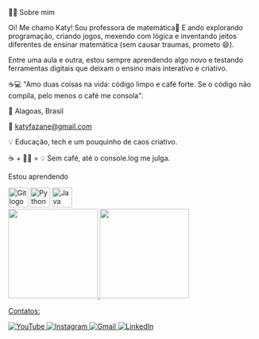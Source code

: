 👩‍🏫 Sobre mim

Oi! Me chamo Katy!
Sou professora de matemática🧮 
E ando explorando programação, criando jogos, mexendo com lógica e inventando jeitos diferentes de ensinar matemática (sem causar traumas, prometo 😄).

Entre uma aula e outra, estou sempre aprendendo algo novo e testando ferramentas digitais que deixam o ensino mais interativo e criativo.

☕️💻 "Amo duas coisas na vida: código limpo e café forte. Se o código não compila, pelo menos o café me consola".

📍 Alagoas, Brasil


📧 katyfazane@gmail.com 


💡 Educação, tech e um pouquinho de caos criativo.


☕ + 👩‍💻 = 💡
Sem café, até o console.log me julga.



Estou aprendendo
<div>
<img loading="lazy" src="https://cdn.jsdelivr.net/gh/devicons/devicon/icons/git/git-original.svg" width="40" height="40" alt="Git logo"/>
<img   loading="lazy"   src="https://cdn.jsdelivr.net/gh/devicons/devicon/icons/python/python-original-wordmark.svg"   width="40"   height="40"   alt="Python logo"/>
<img   loading="lazy"   src="https://cdn.jsdelivr.net/gh/devicons/devicon/icons/java/java-original-wordmark.svg"   width="40"   height="40"   alt="Java logo"/>

</div>

 <div>
<a href="https://github.com/seu-usuário-aqui">
<img loading="lazy" height="180em" src="https://github-readme-stats.vercel.app/api/top-langs/?username=katyfazane&layout=compact&langs_count=7&theme=dracula"/>
<img loading="lazy" height="180em" src="https://github-readme-stats.vercel.app/api?username=katyfazane&show_icons=true&theme=dracula&include_all_commits=true&count_private=true"/>
</div>     

Contatos:

<a href="https://www.youtube.com/@katyfazane4441" target="_blank" rel="noopener noreferrer">
  <img loading="lazy" src="https://img.shields.io/badge/YouTube-FF0000?style=for-the-badge&logo=youtube&logoColor=white" alt="YouTube"/>
</a>

<a href="https://instagram.com/katyfazane" target="_blank" rel="noopener noreferrer">
  <img loading="lazy" src="https://img.shields.io/badge/-Instagram-%23E4405F?style=for-the-badge&logo=instagram&logoColor=white" alt="Instagram"/>
</a>

<a href="mailto:katyfazane@gmail.com" target="_blank" rel="noopener noreferrer">
  <img loading="lazy" src="https://img.shields.io/badge/Gmail-D14836?style=for-the-badge&logo=gmail&logoColor=white" alt="Gmail"/>
</a>

<a href="https://www.linkedin.com/in/katisshaline-fazane-santos-96368790" target="_blank" rel="noopener noreferrer">
  <img loading="lazy" src="https://img.shields.io/badge/-LinkedIn-%230077B5?style=for-the-badge&logo=linkedin&logoColor=white" alt="LinkedIn"/>
</a>


          
